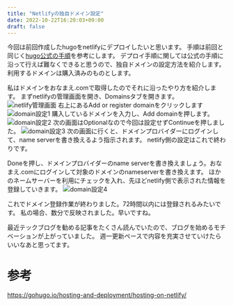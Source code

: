```yaml
---
title: "Netlifyの独自ドメイン設定"
date: 2022-10-22T16:20:03+09:00
draft: false
---
```

今回は前回作成したhugoをnetlifyにデプロイしたいと思います。
手順は前回と同じく[hugo公式の手順](https://gohugo.io/hosting-and-deployment/hosting-on-netlify/)を参考にします。
デプロイ手順に関しては公式の手順に沿って行えば難なくできると思うので、独自ドメインの設定方法を紹介します。
利用するドメインは購入済みのものとします。

私はドメインをおなまえ.comで取得したのでそれに沿ったやり方を紹介します。
まずnetlifyの管理画面を開き、Domainsタブを開きます。
![netlify管理画面](/images/netlify-admin.png)
右上にあるAdd or register domainをクリックします
![domain設定1](/images/setup-domain.png)
購入しているドメインを入力し、Add domainを押します。
![domain設定2](/images/setup-domain2.png)
次の画面はOptionalなので今回は設定せずContinueを押しました。
![domain設定3](/images/setup-domain3.png)
次の画面に行くと、ドメインプロバイダーにログインして、name serverを書き換えるよう指示されます。
netlify側の設定はこれで終わりです。

Doneを押し、ドメインプロバイダーのname serverを書き換えましょう。おなまえ.comにログインして対象のドメインのnameserverを書き換えます。
ほかのネームサーバーを利用にチェックを入れ、先ほどnetlify側で表示された情報を登録していきます。
![domain設定4](/images/setup-domain4.png)

これでドメイン登録作業が終わりました。72時間以内には登録されるみたいです。
私の場合、数分で反映されました。早いですね。

最近テックブログを勧める記事をたくさん読んでいたので、ブログを始めるモチベーションが上がっていました。
週一更新ペースで内容を充実させていけたらいいなあと思ってます。
# 参考
https://gohugo.io/hosting-and-deployment/hosting-on-netlify/